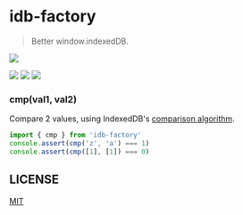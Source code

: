 # idb-factory

> Better window.indexedDB.

[![](https://saucelabs.com/browser-matrix/idb-factory.svg)](https://saucelabs.com/u/idb-factory)

[![](https://img.shields.io/npm/v/idb-factory.svg)](https://npmjs.org/package/idb-factory)
[![](https://img.shields.io/travis/treojs/idb-factory.svg)](https://travis-ci.org/treojs/idb-factory)
[![](http://img.shields.io/npm/dm/idb-factory.svg)](https://npmjs.org/package/idb-factory)
### cmp(val1, val2)

Compare 2 values, using IndexedDB's [comparison algorithm](http://www.w3.org/TR/IndexedDB).

```js
import { cmp } from 'idb-factory'
console.assert(cmp('z', 'a') === 1)
console.assert(cmp([1], [1]) === 0)
```

## LICENSE

[MIT](./LICENSE)
